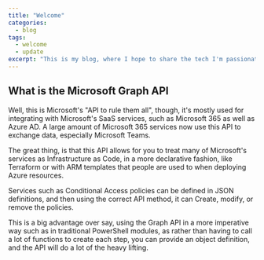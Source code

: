 ```yaml
---
title: "Welcome"
categories:
  - blog
tags:
  - welcome
  - update
excerpt: "This is my blog, where I hope to share the tech I'm passionate about, personal projects, as well as hints and tips from my experience."
---
```


## What is the Microsoft Graph API
Well, this is Microsoft's "API to rule them all", though, it's mostly used for integrating with Microsoft's SaaS services, such as Microsoft 365 as well as Azure AD. A large amount of Microsoft 365 services now use this API to exchange data, especially Microsoft Teams.

The great thing, is that this API allows for you to treat many of Microsoft's services as Infrastructure as Code, in a more declarative fashion, like Terraform or with ARM templates that people are used to when deploying Azure resources.

Services such as Conditional Access policies can be defined in JSON definitions, and then using the correct API method, it can Create, modify, or remove the policies.

This is a big advantage over say, using the Graph API in a more imperative way such as in traditional PowerShell modules, as rather than having to call a lot of functions to create each step, you can provide an object definition, and the API will do a lot of the heavy lifting.

